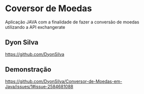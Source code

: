
# Coversor de Moedas

Aplicação JAVA com a finalidade de fazer a conversão de moedas utilizando a API exchangerate


## Dyon Silva
https://github.com/DyonSilva


## Demonstração

https://github.com/DyonSilva/Conversor-de-Moedas-em-Java/issues/1#issue-2584681088



```

